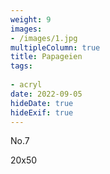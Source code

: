 ```yaml
---
weight: 9
images:
- /images/1.jpg
multipleColumn: true
title: Papageien
tags:
 
- acryl
date: 2022-09-05
hideDate: true
hideExif: true
---
```

<p>
No.7
</p>
<p>
20x50
</p>